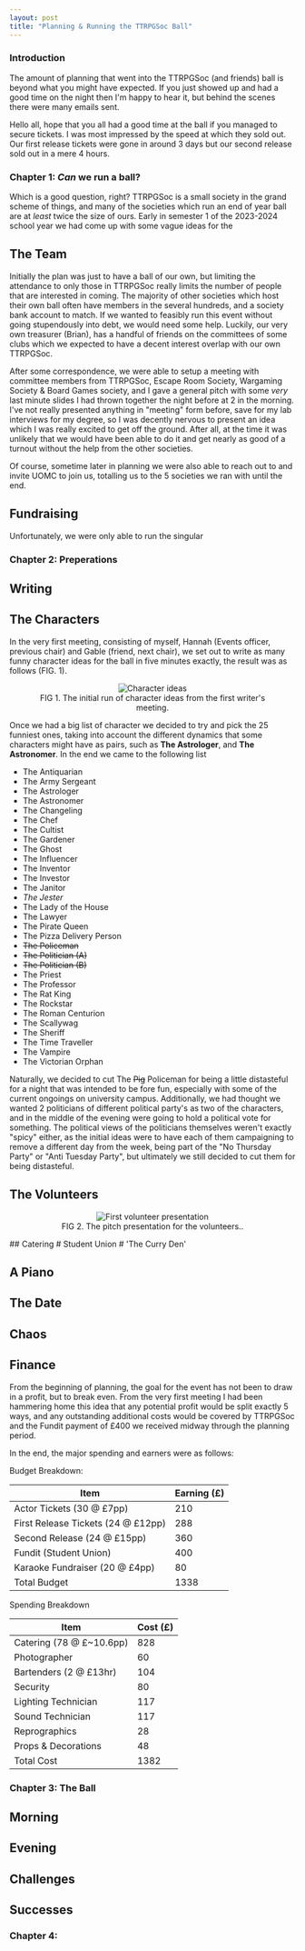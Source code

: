 ```yaml
--- 
layout: post
title: "Planning & Running the TTRPGSoc Ball"
---
```

### Introduction

The amount of planning that went into the TTRPGSoc (and friends) ball is beyond what you might have expected. If you just showed up and had a good time on the night then I'm happy to hear it, but behind the scenes there were many emails sent.


Hello all, hope that you all had a good time at the ball if you managed to secure tickets. I was most impressed by the speed at which they sold out. Our first release tickets were gone in around 3 days but our second release sold out in a mere 4 hours.

### Chapter 1: *Can* we run a ball?

Which is a good question, right? TTRPGSoc is a small society in the grand scheme of things, and many of the societies which run an end of year ball are at *least* twice the size of ours. Early in semester 1 of the 2023-2024 school year we had come up with some vague ideas for the 

## The Team
Initially the plan was just to have a ball of our own, but limiting the attendance to only those in TTRPGSoc really limits the number of people that are interested in coming. The majority of other societies which host their own ball often have members in the several hundreds, and a society bank account to match. If we wanted to feasibly run this event without going stupendously into debt, we would need some help. Luckily, our very own treasurer (Brian), has a handful of friends on the committees of some clubs which we expected to have a decent interest overlap with our own TTRPGSoc.

After some correspondence, we were able to setup a meeting with committee members from TTRPGSoc, Escape Room Society, Wargaming Society & Board Games society, and I gave a general pitch with some *very* last minute slides I had thrown together the night before at 2 in the morning. I've not really presented anything in "meeting" form before, save for my lab interviews for my degree, so I was decently nervous to present an idea which I was really excited to get off the ground. After all, at the time it was unlikely that we would have been able to do it and get nearly as good of a turnout without the help from the other societies.

Of course, sometime later in planning we were also able to reach out to and invite UOMC to join us, totalling us to the 5 societies we ran with until the end.


## Fundraising

Unfortunately, we were only able to run the singular

### Chapter 2: Preperations
## Writing

## The Characters

In the very first meeting, consisting of myself, Hannah (Events officer, previous chair) and Gable (friend, next chair), we set out to write as many funny character ideas for the ball in five minutes exactly, the result was as follows (FIG. 1).

<figure style="text-align:center">
  <img src="{{site.url}}/assets/img/character_ideas.png" alt="Character ideas"/>
  <figcaption>FIG 1. The initial run of character ideas from the first writer's meeting.</figcaption>
</figure>

Once we had a big list of character we decided to try and pick the 25 funniest ones, taking into account the different dynamics that some characters might have as pairs, such as **The Astrologer**, and **The Astronomer**. In the end we came to the following list

- The Antiquarian
- The Army Sergeant
- The Astrologer
- The Astronomer
- The Changeling
- The Chef
- The Cultist
- The Gardener
- The Ghost
- The Influencer
- The Inventor
- The Investor
- The Janitor
- *The Jester*
- The Lady of the House
- The Lawyer
- The Pirate Queen
- The Pizza Delivery Person
- ~~The Policeman~~
- ~~The Politician (A)~~
- ~~The Politician (B)~~
- The Priest
- The Professor
- The Rat King
- The Rockstar
- The Roman Centurion
- The Scallywag
- The Sheriff
- The Time Traveller
- The Vampire
- The Victorian Orphan

Naturally, we decided to cut The ~~Pig~~ Policeman for being a little distasteful for a night that was intended to be fore fun, especially with some of the current ongoings on university campus. Additionally, we had thought we wanted 2 politicians of different political party's as two of the characters, and in the middle of the evening were going to hold a political vote for something. The political views of the politicians themselves weren't exactly "spicy" either, as the initial ideas were to have each of them campaigning to remove a different day from the week, being part of the "No Thursday Party" or "Anti Tuesday Party", but ultimately we still decided to cut them for being distasteful.
## The Volunteers

<figure style="text-align:center">
  <img src="{{site.url}}/assets/img/presentation.png" alt="First volunteer presentation"/>
  <figcaption>FIG 2. The pitch presentation for the volunteers..</figcaption>
</figure>
## Catering
# Student Union
# 'The Curry Den'

## A Piano
## The Date

## Chaos

## Finance
From the beginning of planning, the goal for the event has not been to draw in a profit, but to break even. From the very first meeting I had been hammering home this idea that any potential profit would be split exactly 5 ways, and any outstanding additional costs would be covered by TTRPGSoc and the Fundit payment of £400 we received midway through the planning period.

In the end, the major spending and earners were as follows:


Budget Breakdown:

| Item                               | Earning (£) |
| ---------------------------------- | ----------- |
| Actor Tickets (30 @ £7pp)          | 210         |
| First Release Tickets (24 @ £12pp) | 288         |
| Second Release (24 @ £15pp)        | 360         |
| Fundit (Student Union)             | 400         |
| Karaoke Fundraiser (20 @ £4pp)     | 80          |
| Total Budget                       | 1338        |

Spending Breakdown

| Item                     | Cost (£) |
| ------------------------ | -------- |
| Catering (78 @ £~10.6pp) | 828      |
| Photographer             | 60       |
| Bartenders (2 @ £13hr)   | 104      |
| Security                 | 80       |
| Lighting Technician      | 117      |
| Sound Technician         | 117      |
| Reprographics            | 28       |
| Props & Decorations      | 48       |
| Total Cost               | 1382     |

### Chapter 3: The Ball

## Morning
## Evening
## Challenges

## Successes

### Chapter 4: 